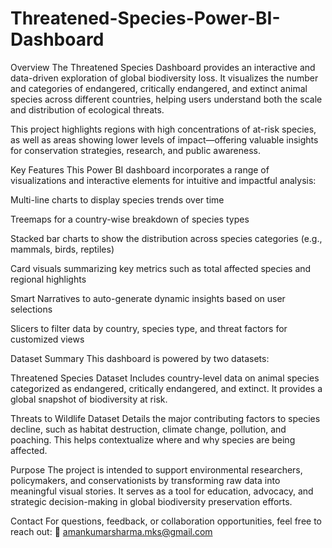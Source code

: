 # Threatened-Species-Power-BI-Dashboard

Overview
The Threatened Species Dashboard provides an interactive and data-driven exploration of global biodiversity loss. It visualizes the number and categories of endangered, critically endangered, and extinct animal species across different countries, helping users understand both the scale and distribution of ecological threats.

This project highlights regions with high concentrations of at-risk species, as well as areas showing lower levels of impact—offering valuable insights for conservation strategies, research, and public awareness.

Key Features
This Power BI dashboard incorporates a range of visualizations and interactive elements for intuitive and impactful analysis:

Multi-line charts to display species trends over time

Treemaps for a country-wise breakdown of species types

Stacked bar charts to show the distribution across species categories (e.g., mammals, birds, reptiles)

Card visuals summarizing key metrics such as total affected species and regional highlights

Smart Narratives to auto-generate dynamic insights based on user selections

Slicers to filter data by country, species type, and threat factors for customized views

Dataset Summary
This dashboard is powered by two datasets:

Threatened Species Dataset
Includes country-level data on animal species categorized as endangered, critically endangered, and extinct. It provides a global snapshot of biodiversity at risk.

Threats to Wildlife Dataset
Details the major contributing factors to species decline, such as habitat destruction, climate change, pollution, and poaching. This helps contextualize where and why species are being affected.

Purpose
The project is intended to support environmental researchers, policymakers, and conservationists by transforming raw data into meaningful visual stories. It serves as a tool for education, advocacy, and strategic decision-making in global biodiversity preservation efforts.

Contact
For questions, feedback, or collaboration opportunities, feel free to reach out:
📧 amankumarsharma.mks@gmail.com
